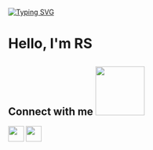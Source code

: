 [![Typing SVG](https://readme-typing-svg.herokuapp.com?color=%232919EB&lines=Welcome+to+my+Github+profile)](https://git.io/typing-svg)
<h1> Hello, I'm RS </h1>
<p align='center'>
</p>



<h2> 
 Connect with me <img src='https://raw.githubusercontent.com/ShahriarShafin/ShahriarShafin/main/Assets/handshake.gif' width="100px"> 
</h2>
<a href = 'https://www.linkedin.com/in/RachidSahli%C3%A9-981526171/'> <img width = '32px' align= 'center' src="https://raw.githubusercontent.com/rahulbanerjee26/githubAboutMeGenerator/main/icons/linked-in-alt.svg"/></a> 
<a href = 'https://www.github.com/RsKaki'> <img width = '32px' align= 'center' src="https://raw.githubusercontent.com/rahulbanerjee26/githubAboutMeGenerator/main/icons/github.svg"/></a>
  
<br>
<br>
  <br>


<!--
**Rskaki/Rskaki** is a ✨ _special_ ✨ repository because its `README.md` (this file) appears on your GitHub profile.

Here are some ideas to get you started:

- 🔭 I’m currently working on ...
- 🌱 I’m currently learning ...
- 👯 I’m looking to collaborate on ...
- 🤔 I’m looking for help with ...
- 💬 Ask me about ...
- 📫 How to reach me: ...
- 😄 Pronouns: ...
- ⚡ Fun fact: ...
-->
